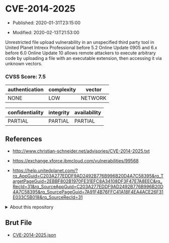# CVE-2014-2025

- Published: 2020-01-31T23:15:00

- Modified: 2020-02-13T21:53:00

Unrestricted file upload vulnerability in an unspecified third party tool in United Planet Intrexx Professional before 5.2 Online Update 0905 and 6.x before 6.0 Online Update 10 allows remote attackers to execute arbitrary code by uploading a file with an executable extension, then accessing it via unknown vectors.

### CVSS Score: **7.5**

| authentication | complexity | vector |
| --- | --- | --- |
| NONE | LOW | NETWORK |

| confidentiality | integrity | availability |
| --- | --- | --- |
| PARTIAL | PARTIAL | PARTIAL |

## References

* http://www.christian-schneider.net/advisories/CVE-2014-2025.txt

* https://exchange.xforce.ibmcloud.com/vulnerabilities/99568

* https://help.unitedplanet.com/?rq_AppGuid=C203A277EDDF9AD2492B776B996B20D4A7C58395&rq_TargetPageGuid=2EBBF802B1970FE31EFC8A34108DF3F47E7A8EEC&rq_RecId=31&rq_SourceAppGuid=C203A277EDDF9AD2492B776B996B20D4A7C58395&rq_SourcePageGuid=7A91F4B76FFC41A18F4EA4ACE26F31E033C5B018&rq_SourceRecId=31

<details>
<summary>About this repository</summary> 

  This repository is part of the project [Live Hack CVE](https://github.com/Live-Hack-CVE). Main website can be found [www.live-hack.org](https://www.live-hack.org) 
  
  Made by [Sn0wAlice](https://github.com/Sn0wAlice) for the people that care about security and need to have a feed of the latest CVEs. Hope you enjoy it, don't forget to star the repo and follow me on [Twitter](https://twitter.com/Sn0wAlice) and [Github](https://github.com/Sn0wAlice). And that is my [personnal website](https://www.alice-snow.me/)

  - [Home Page](https://github.com/Live-Hack-CVE)
  - [Framework](https://github.com/Live-Hack-CVE/cve-framework)
  - [CVE database](https://github.com/Live-Hack-CVE/full_database)
  - [Changelog](https://github.com/Live-Hack-CVE/Changelog)
</details>

## Brut File

* [CVE-2014-2025.json](https://raw.githubusercontent.com/Live-Hack-CVE/full_database/main/cves/2014/CVE-2014-2025.json)

